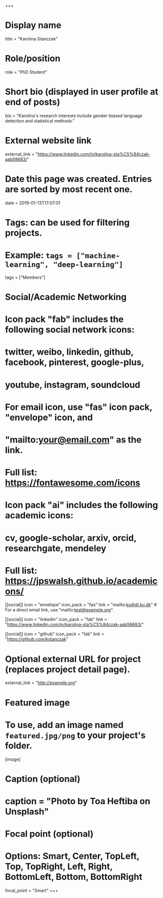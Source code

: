 +++
# Display name
title = "Karolina Stanczak"

# Role/position
role = "PhD Student"

# Short bio (displayed in user profile at end of posts)
bio = "Karolina's research interests include gender-biased language detection and statistical methods."

# External website link
external_link = "https://www.linkedin.com/in/karolina-sta%C5%84czak-aab58683/"

# Date this page was created. Entries are sorted by most recent one.
date = 2019-01-13T17:07:01

# Tags: can be used for filtering projects.
# Example: `tags = ["machine-learning", "deep-learning"]`
tags = ["Members"]

# Social/Academic Networking
#
# Icon pack "fab" includes the following social network icons:
#
#   twitter, weibo, linkedin, github, facebook, pinterest, google-plus,
#   youtube, instagram, soundcloud
#
#   For email icon, use "fas" icon pack, "envelope" icon, and
#   "mailto:your@email.com" as the link.
#
#   Full list: https://fontawesome.com/icons
#
# Icon pack "ai" includes the following academic icons:
#
#   cv, google-scholar, arxiv, orcid, researchgate, mendeley
#
#   Full list: https://jpswalsh.github.io/academicons/

[[social]]
icon = "envelope"
icon_pack = "fas"
link = "mailto:ks@di.ku.dk"  # For a direct email link, use "mailto:test@example.org".

[[social]]
icon = "linkedin"
icon_pack = "fab"
link = "https://www.linkedin.com/in/karolina-sta%C5%84czak-aab58683/"

[[social]]
icon = "github"
icon_pack = "fab"
link = "https://github.com/kstanczak"


# Optional external URL for project (replaces project detail page).
external_link = "http://example.org"

# Featured image
# To use, add an image named `featured.jpg/png` to your project's folder. 
[image]
  # Caption (optional)
  #  caption = "Photo by Toa Heftiba on Unsplash"

  # Focal point (optional)
  # Options: Smart, Center, TopLeft, Top, TopRight, Left, Right, BottomLeft, Bottom, BottomRight
  focal_point = "Smart"
+++
